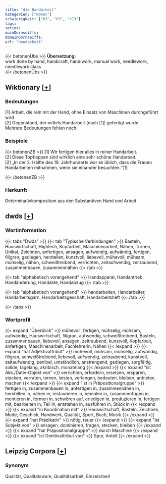 ```yaml
---
title: "die Handarbeit"
kategorien: ["Nomen"]
schwierigkeit: ["k3", "h3", "r13"]
tags:
series:
mainDornseiffs:
domainDornseiffs:
url: "Handarbeit"
---
```


{{< betonenÜbs >}}
**Übersetzung:**  
work done by hand, handicraft, handiwork, manual work, needlework, needlework class  
{{< /betonenÜbs >}}

## Wiktionary [[+](https://de.wiktionary.org/wiki/Handarbeit)]

### Bedeutungen
[1] Arbeit, die rein mit der Hand, ohne Einsatz von Maschinen durchgeführt wird  
[2] Gegenstand, der mittels Handarbeit (nach [1]) gefertigt wurde  
Mehrere Bedeutungen fehlen noch.  

### Beispiele
{{< betonenZB >}}
[1] Wir fertigen hier alles in reiner Handarbeit.  
[2] Diese Topflappen sind wirklich eine sehr schöne Handarbeit.  
[2] „In der 2. Hälfte des 19. Jahrhunderts war es üblich, dass die Frauen Handarbeiten mitnahmen, wenn sie einander besuchten.“[1]  

{{< /betonenZB >}}
### Herkunft
Determinativkompositum aus den Substantiven Hand und Arbeit  



## dwds [[+](https://www.dwds.de/wb/Handarbeit)]

### Wortinformation
{{< tabs "Dwds" >}}
{{< tab "Typische Verbindungen" >}}
Basteln, Hauswirtschaft, Hightech, Kopfarbeit, Maschinenarbeit, Nähen, Turnen, Unikat, Zeichnen, anfertigen, ansagen, aufwendig, aufwändig, fertigen, filigran, gediegen, herstellen, kunstvoll, liebevoll, mühevoll, mühsam, mühselig, nähen, schweißtreibend, verrichten, zeitaufwendig, zeitraubend, zusammenbauen, zusammennähen
{{< /tab >}}

{{< tab "alphabetisch vorangehend" >}}
Handapparat, Handantrieb, Handänderung, Handakte, Handabzug
{{< /tab >}}

{{< tab "alphabetisch vorangehend" >}}
handarbeiten, Handarbeiter, Handarbeitsgarn, Handarbeitsgeschäft, Handarbeitsheft
{{< /tab >}}

{{< /tabs >}}

### Wortprofil
{{< expand "Überblick" >}} mühevoll, fertigen, mühselig, mühsam, aufwändig, Hauswirtschaft, filigran, aufwendig, schweißtreibend, Basteln, zusammenbauen, liebevoll, ansagen, zeitraubend, kunstvoll, Kopfarbeit, anfertigen, Maschinenarbeit, Fachlehrerin, Nähen {{< /expand >}}
{{< expand "hat Adjektivattribut" >}} mühevoll, mühsam, mühselig, aufwändig, filigran, schweißtreibend, liebevoll, aufwendig, zeitraubend, kunstvoll, zeitaufwendig, penibel, umständlich, anstrengend, gediegen, sorgfältig, solide, tagelang, akribisch, monatelang {{< /expand >}}
{{< expand "ist Akk./Dativ-Objekt von" >}} verrichten, erfordern, ersetzen, ersparen, stecken, verraten, lernen, leisten, verlangen, bedeuten, bleiben, anbieten, machen {{< /expand >}}
{{< expand "ist in Präpositionalgruppe" >}} fertigen in, zusammenbauen in, anfertigen in, zusammennähen in, herstellen in, nähen in, restaurieren in, bemalen in, zusammenfügen in, montieren in, formen in, schwören auf, erledigen in, produzieren in, fertigen mit, bearbeiten in, Teil in, entstehen in, ausführen in, Stück in {{< /expand >}}
{{< expand "in Koordination mit" >}} Hauswirtschaft, Basteln, Zeichnen, Mode, Geschick, Handwerk, Qualität, Sport, Buch, Musik {{< /expand >}}
{{< expand "hat Prädikativ" >}} nötig, teuer {{< /expand >}}
{{< expand "ist Subjekt von" >}} ansagen, dominieren, fragen, stecken, bleiben {{< /expand >}}
{{< expand "hat Präpositionalgruppe" >}} durch Maschine {{< /expand >}}
{{< expand "ist Genitivattribut von" >}} Spur, Anteil {{< /expand >}}

## Leipzig Corpora [[+](https://corpora.uni-leipzig.de/en/res?word=Handarbeit&corpusId=deu_newscrawl-public_2018)]


### Synonym
Qualität, Qualitätsware, Qualitätsarbeit, Einzelarbeit

